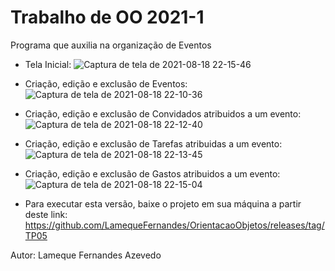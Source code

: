 # Trabalho de OO 2021-1
Programa que auxilia na organização de Eventos

- Tela Inicial:
![Captura de tela de 2021-08-18 22-15-46](https://user-images.githubusercontent.com/79016306/129992319-fc80bcd4-0b88-4358-a605-76e2b12a4862.png)

- Criação, edição e exclusão de Eventos:
![Captura de tela de 2021-08-18 22-10-36](https://user-images.githubusercontent.com/79016306/129992402-974d6fb3-aa77-4c80-b168-fa6f30f49ec1.png)

- Criação, edição e exclusão de Convidados atribuidos a um evento:
![Captura de tela de 2021-08-18 22-12-40](https://user-images.githubusercontent.com/79016306/129992418-7c9753d4-bc2f-4b60-9d12-3ddd19b32a8f.png)

- Criação, edição e exclusão de Tarefas atribuidas a um evento:
![Captura de tela de 2021-08-18 22-13-45](https://user-images.githubusercontent.com/79016306/129992435-16f57124-3e81-4021-a8fd-2a3b67707d91.png)

- Criação, edição e exclusão de Gastos atribuidos a um evento:
![Captura de tela de 2021-08-18 22-15-04](https://user-images.githubusercontent.com/79016306/129992489-a516745b-5a8f-4bf5-9725-eb0209d8f3cc.png)

- Para executar esta versão, baixe o projeto em sua máquina a partir deste link:
https://github.com/LamequeFernandes/OrientacaoObjetos/releases/tag/TP05

Autor: Lameque Fernandes Azevedo
